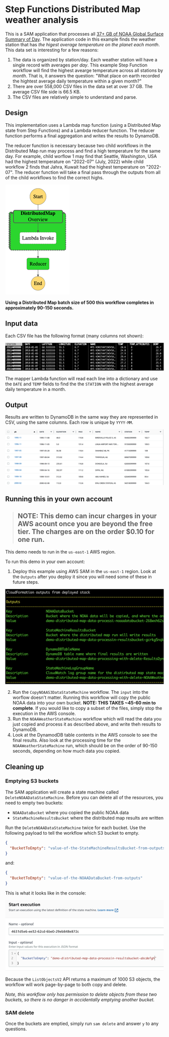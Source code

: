 # Step Functions Distributed Map weather analysis

This is a SAM application that processes all
[37+ GB of NOAA Global Surface Summary of Day](https://registry.opendata.aws/noaa-gsod/). The
application code in this example finds the weather station that has _the higest average temperature
on the planet each month_. This data set is interesting for a few reasons:

1. The data is organized by station/day. Each weather station will have a single record with
   averages per _day_. This example Step Function workflow will find the highest avearge temperature
   across all stations by _month_. That is, it answers the question: "What place on earth recorded
   the hightest average daily temperature within a given month?"
2. There are over 558,000 CSV files in the data set at over 37 GB. The average CSV file side is 66.5
   KB.
3. The CSV files are relatively simple to understand and parse.

## Design

This implementation uses a Lambda map function (using a Distributed Map state from Step Functions)
and a Lambda reducer function. The reducer function performs a final aggregation and writes the
results to DynamoDB.

The reducer function is necessary because two child workflows in the Distributed Map run may process
and find a high temperature for the same day. For example, child worflow 1 may find that Seattle,
Washington, USA had the highest temperature on "2022-07" (July, 2022) while child workflow 2 finds
that Jahra, Kuwait had the highest temperature on "2022-07". The reducer function will take a final
pass through the outputs from all of the child workflows to find the correct highs.

![](dmap-state-machine.png)

**Using a Distributed Map batch size of 500 this workflow completes in approximately 90-150 seconds.**

## Input data

Each CSV file has the following format (many columns not shown):

![](noaa-gsod-pds-data.png)

The mapper Lambda function will read each line into a dictionary and use the `DATE` and `TEMP`
fields to find the the `STATION` with the highest average daily temperature in a month.

## Output

Results are written to DynamoDB in the same way they are represented in CSV, using the same columns.
Each row is unique by `YYYY-MM`.

![](weather-station-output-in-ddb.png)

## Running this in your own account

> ## NOTE: This demo can incur charges in your AWS acount once you are beyond the free tier. The charges are on the order $0.10 for one run.

This demo needs to run in the `us-east-1` AWS region.

To run this demo in your own account:

1. Deploy this example using AWS SAM in the `us-east-1` region. Look at the `Outputs` after you
   deploy it since you will need some of these in future steps.

![](sam-outputs.png)

2. Run the `CopyNOAAS3DataStateMachine` workflow. The `input` into the worflow doesn't matter.
   Running this workflow will copy the public NOAA data into your own bucket.
   **NOTE: THIS TAKES ~45-60 min to complete**. If you would like to copy a subset of the files, simply
   stop the execution in the AWS console.
3. Run the `NOAAWeatherStateMachine` workflow which will read the data you just copied and process
   it as described above, and write theh results to DynamoDB.
4. Look at the DynamodDB table contents in the AWS console to see the final results. Also look at
   the processing time for the `NOAAWeatherStateMachine` run, which should be on the order of 90-150
   seconds, depending on how much data you copied.

## Cleaning up

### Emptying S3 buckets

The SAM application will create a state machine called `DeleteNOAADataStateMachine`. Before you can
delete all of the resources, you need to empty two buckets:

- `NOAADataBucket` where you copied the public NOAA data
- `StateMachineResultsBucket` where the distributed map results are written

Run the `DeleteNOAADataStateMachine` twice for each bucket. Use the following payload to tell the
workflow which S3 bucket to empty.

```json
{
  "BucketToEmpty": "value-of-the-StateMachineResultsBucket-from-outputs"
}
```

and:

```json
{
  "BucketToEmpty": "value-of-the-NOAADataBucket-from-outputs"
}
```

This is what it looks like in the console:

![Input to empty a bucket using the DeleteNOAADataStateMachine workflow](empty-buckets-workflow.png)

Because the `ListObjectsV2` API returns a maximum of 1000 S3 objects, the workflow will work
page-by-page to both copy and delete.

_Note, this workflow only has permission to delete objects from these two buckets, so there is no
danger in accidentally emptying another bucket._

### SAM delete

Once the buckets are emptied, simply run `sam delete` and answer `y` to any questions.
